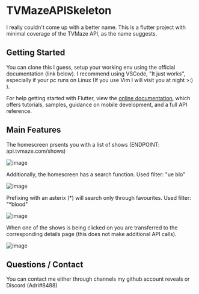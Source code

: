 # TVMazeAPISkeleton

I really couldn't come up with a better name. This is a flutter project with minimal coverage of the TVMaze API, as the name suggests.

## Getting Started

You can clone this I guess, setup your working env using the official documentation (link below). I recommend using VSCode, "It just works", especially if your pc runs on Linux (If you use Vim I will visit you at night >:) ).

For help getting started with Flutter, view the
[online documentation](https://flutter.dev/docs), which offers tutorials,
samples, guidance on mobile development, and a full API reference.

## Main Features

The homescreen prsents you with a list of shows (ENDPOINT: api.tvmaze.com/shows)

![image](https://user-images.githubusercontent.com/12832161/171044641-92d8e4fe-b6cd-4f2b-87a7-7ff926bac96a.png)


Additionally, the homescreen has a search function.
Used filter: "ue blo"

![image](https://user-images.githubusercontent.com/12832161/171045016-ec464ffc-a45a-41d5-8ecd-027fa96ecbd4.png)

Prefixing with an asterix (*) will search only through favourites.
Used filter: "*blood"

![image](https://user-images.githubusercontent.com/12832161/171044921-df1e5fd3-228d-4c34-8e9b-060aa13cc97a.png)

When one of the shows is being clicked on you are transferred to the corresponding details page (this does not make additional API calls).

![image](https://user-images.githubusercontent.com/12832161/171044706-8a37010a-f3df-4d24-b01c-1f8ea71087a8.png)

## Questions / Contact

You can contact me either through channels my github account reveals or Discord (Adri#8488)

